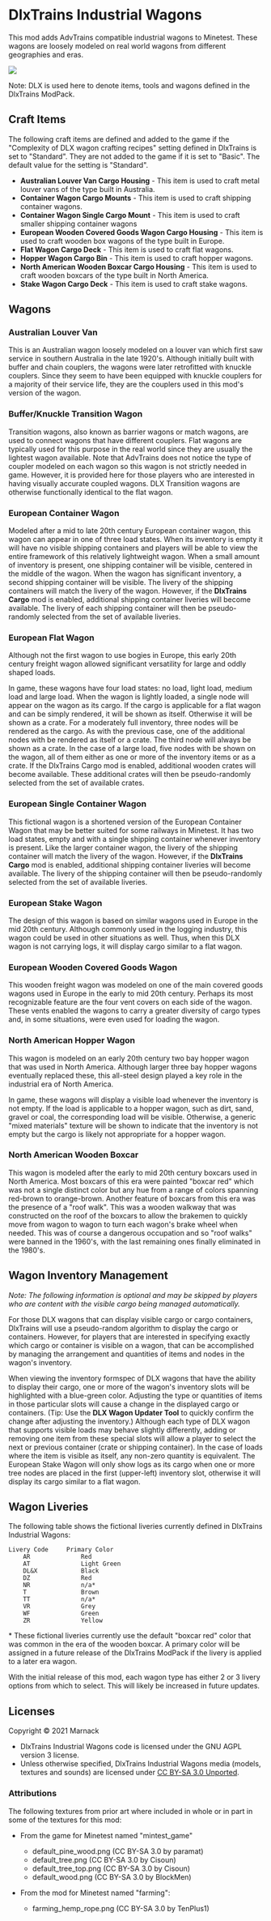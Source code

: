 # DlxTrains Industrial Wagons

This mod adds AdvTrains compatible industrial wagons to Minetest.  These wagons are loosely modeled on real world wagons from different geographies and eras.

![](screenshot.png)

Note: DLX is used here to denote items, tools and wagons defined in the DlxTrains ModPack.

## Craft Items

The following craft items are defined and added to the game if the "Complexity of DLX wagon crafting recipes" setting defined in DlxTrains is set to "Standard".  They are not added to the game if it is set to "Basic".  The default value for the setting is "Standard".

- **Australian Louver Van Cargo Housing** - This item is used to craft metal louver vans of the type built in Australia.
- **Container Wagon Cargo Mounts** - This item is used to craft shipping container wagons.
- **Container Wagon Single Cargo Mount** - This item is used to craft smaller shipping container wagons
- **European Wooden Covered Goods Wagon Cargo Housing** - This item is used to craft wooden box wagons of the type built in Europe.
- **Flat Wagon Cargo Deck** - This item is used to craft flat wagons.
- **Hopper Wagon Cargo Bin** - This item is used to craft hopper wagons.
- **North American Wooden Boxcar Cargo Housing** - This item is used to craft wooden boxcars of the type built in North America.
- **Stake Wagon Cargo Deck** - This item is used to craft stake wagons.

## Wagons

### Australian Louver Van

This is an Australian wagon loosely modeled on a louver van which first saw service in southern Australia in the late 1920's.  Although initially built with buffer and chain couplers, the wagons were later retrofitted with knuckle couplers.  Since they seem to have been equipped with knuckle couplers for a majority of their service life, they are the couplers used in this mod's version of the wagon. 

### Buffer/Knuckle Transition Wagon

Transition wagons, also known as barrier wagons or match wagons, are used to connect wagons that have different couplers.  Flat wagons are typically used for this purpose in the real world since they are usually the lightest wagon available.  Note that AdvTrains does not notice the type of coupler modeled on each wagon so this wagon is not strictly needed in game.  However, it is provided here for those players who are interested in having visually accurate coupled wagons.  DLX Transition wagons are otherwise functionally identical to the flat wagon.

### European Container Wagon

Modeled after a mid to late 20th century European container wagon, this wagon can appear in one of three load states.  When its inventory is empty it will have no visible shipping containers and players will be able to view the entire framework of this relatively lightweight wagon.  When a small amount of inventory is present, one shipping container will be visible, centered in the middle of the wagon.  When the wagon has significant inventory, a second shipping container will be visible.  The livery of the shipping containers will match the livery of the wagon.  However, if the **DlxTrains Cargo** mod is enabled, additional shipping container liveries will become available.  The livery of each shipping container will then be pseudo-randomly selected from the set of available liveries.

### European Flat Wagon

Although not the first wagon to use bogies in Europe, this early 20th century freight wagon allowed significant versatility for large and oddly shaped loads.

In game, these wagons have four load states: no load, light load, medium load and large load.  When the wagon is lightly loaded, a single node will appear on the wagon as its cargo.  If the cargo is applicable for a flat wagon and can be simply rendered, it will be shown as itself.  Otherwise it will be shown as a crate.  For a moderately full inventory, three nodes will be rendered as the cargo.  As with the previous case, one of the additional nodes with be rendered as itself or a crate.  The third node will always be shown as a crate.  In the case of a large load, five nodes with be shown on the wagon, all of them either as one or more of the inventory items or as a crate.   If the DlxTrains Cargo mod is enabled, additional wooden crates will become available.  These additional crates will then be pseudo-randomly selected from the set of available crates.

### European Single Container Wagon

This fictional wagon is a shortened version of the European Container Wagon that may be better suited for some railways in Minetest.  It has two load states, empty and with a single shipping container whenever inventory is present.  Like the larger container wagon, the livery of the shipping container will match the livery of the wagon.  However, if the **DlxTrains Cargo** mod is enabled, additional shipping container liveries will become available.  The livery of the shipping container will then be pseudo-randomly selected from the set of available liveries.

### European Stake Wagon

The design of this wagon is based on similar wagons used in Europe in the mid 20th century.  Although commonly used in the logging industry, this wagon could be used in other situations as well.  Thus, when this DLX wagon is not carrying logs, it will display cargo similar to a flat wagon.

### European Wooden Covered Goods Wagon

This wooden freight wagon was modeled on one of the main covered goods wagons used in Europe in the early to mid 20th century.  Perhaps its most recognizable feature are the four vent covers on each side of the wagon.  These vents enabled the wagons to carry a greater diversity of cargo types and, in some situations, were even used for loading the wagon.

### North American Hopper Wagon

This wagon is modeled on an early 20th century two bay hopper wagon that was used in North America.  Although larger three bay hopper wagons eventually replaced these, this all-steel design played a key role in the industrial era of North America.

In game, these wagons will display a visible load whenever the inventory is not empty.  If the load is applicable to a hopper wagon, such as dirt, sand, gravel or coal, the corresponding load will be visible.  Otherwise, a generic "mixed materials" texture will be shown to indicate that the inventory is not empty but the cargo is likely not appropriate for a hopper wagon.

### North American Wooden Boxcar

This wagon is modeled after the early to mid 20th century boxcars used in North America.  Most boxcars of this era were painted "boxcar red" which was not a single distinct color but any hue from a range of colors spanning red-brown to orange-brown.  Another feature of boxcars from this era was the presence of a "roof walk".  This was a wooden walkway that was constructed on the roof of the boxcars to allow the brakemen to quickly move from wagon to wagon to turn each wagon's brake wheel when needed.  This was of course a dangerous occupation and so "roof walks" were banned in the 1960's, with the last remaining ones finally eliminated in the 1980's.

## Wagon Inventory Management

*Note: The following information is optional and may be skipped by players who are content with the visible cargo being managed automatically.*

For those DLX wagons that can display visible cargo or cargo containers, DlxTrains will use a pseudo-random algorithm to display the cargo or containers.  However, for players that are interested in specifying exactly which cargo or container is visible on a wagon, that can be accomplished by managing the arrangement and quantities of items and nodes in the wagon's inventory.

When viewing the inventory formspec of DLX wagons that have the ability to display their cargo, one or more of the wagon's inventory slots will be highlighted with a blue-green color.  Adjusting the type or quantities of items in those particular slots will cause a change in the displayed cargo or containers.  (Tip: Use the **DLX Wagon Updater Tool** to quickly confirm the change after adjusting the inventory.) Although each type of DLX wagon that supports visible loads may behave slightly differently, adding or removing one item from these special slots will allow a player to select the next or previous container (crate or shipping container).  In the case of loads where the item is visible as itself, any non-zero quantity is equivalent.  The European Stake Wagon will only show logs as its cargo when one or more tree nodes are placed in the first (upper-left) inventory slot, otherwise it will display its cargo similar to a flat wagon.

## Wagon Liveries

The following table shows the fictional liveries currently defined in DlxTrains Industrial Wagons:

```
Livery Code		Primary Color
    AR				Red
    AT				Light Green
    DL&X			Black
    DZ				Red
    NR				n/a*
    T				Brown
    TT				n/a*
    VR				Grey
    WF				Green
    ZR				Yellow
```
\* These fictional liveries currently use the default "boxcar red" color that was common in the era of the wooden boxcar.  A primary color will be assigned  in a future release of the DlxTrains ModPack if the livery is applied to a later era wagon.

With the initial release of this mod, each wagon type has either 2 or 3 livery options from which to select.  This will likely be increased in future updates.

## Licenses

Copyright © 2021 Marnack

- DlxTrains Industrial Wagons code is licensed under the GNU AGPL version 3 license.
- Unless otherwise specified, DlxTrains Industrial Wagons media (models, textures and sounds) are licensed under [CC BY-SA 3.0 Unported](https://creativecommons.org/licenses/by-sa/3.0/).

### Attributions

The following textures from prior art where included in whole or in part in some of the textures for this mod:

- From the game for Minetest named "mintest_game"
	- default_pine_wood.png (CC BY-SA 3.0 by paramat)
	- default_tree.png (CC BY-SA 3.0 by Cisoun)
	- default_tree_top.png (CC BY-SA 3.0 by Cisoun)
	- default_wood.png (CC BY-SA 3.0 by BlockMen)

- From the mod for Minetest named "farming":
	- farming_hemp_rope.png (CC BY-SA 3.0 by TenPlus1)
